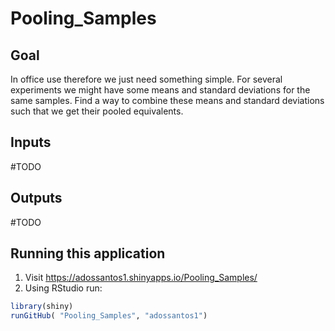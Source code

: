# Pooling_Samples

## Goal
In office use therefore we just need something simple.
For several experiments we might have some means and standard deviations for the same samples.
Find a way to combine these means and standard deviations such that we get their pooled equivalents.

## Inputs
#TODO

## Outputs
#TODO

## Running this application
1. Visit https://adossantos1.shinyapps.io/Pooling_Samples/
2. Using RStudio run:
```R
library(shiny)
runGitHub( "Pooling_Samples", "adossantos1")
```

